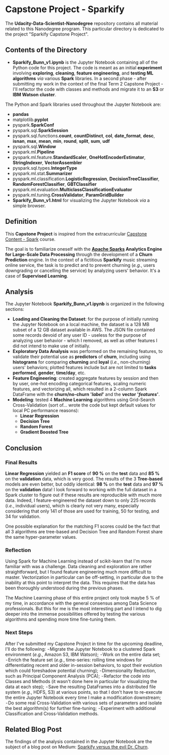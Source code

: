 # Capstone Project - Sparkify #
The **Udacity-Data-Scientist-Nanodegree** repository contains all material related to this Nanodegree program. This particular directory is dedicated to the project "Sparkify Capstone Project".

## Contents of the Directory ##
 - **Sparkify_Bunn_v1.ipynb** is the Jupyter Notebook containing all of the Python code for this project. The code is meant as an initial **experiment** involving **exploring**, **cleaning**, **feature engineering**, and **testing ML algorithms** *via* various **Spark** libraries. In a second phase - after submitting my work in the context of the final Term 2 Capstone Project - I'll refactor the code with classes and methods and migrate it to an **S3** or **IBM Watson** **cluster**.

The Python and Spark libraries used throughout the Jupyter Notebook are:
   - **pandas**
   - matplotlib.**pyplot**
   - pyspark.**SparkConf**
   - pyspark.sql.**SparkSession**
   - pyspark.sql.functions.**count**, **countDistinct**, **col**, **date_format**, **desc**, **isnan**, **max**, **mean**, **min**, **round**, **split**, **sum**, **udf**
   - pyspark.sql.**Window**
   - pyspark.ml.**Pipeline**
   - pyspark.ml.feature.**StandardScaler**, **OneHotEncoderEstimator**, **StringIndexer**, **VectorAssembler**
   - pyspark.sql.types.**IntegerType**
   - pyspark.ml.stat.**Summarizer**
   - pyspark.ml.classification.**LogisticRegression**, **DecisionTreeClassifier**, **RandomForestClassifier**, **GBTClassifier**
   - pyspark.ml.evaluation.**MulticlassClassificationEvaluator**
   - pyspark.ml.tuning.**CrossValidator**, **ParamGridBuilder**
 - **Sparkify_Bunn_v1.html** for visualizing the Jupyter Notebook *via* a simple browser.

## Definition ##
This **Capstone Project** is inspired from the extracurricular [Capstone Content - Spark](https://classroom.udacity.com/nanodegrees/nd025/parts/3e1c3447-39e1-476e-a5f3-8822fa52f9a3) course.

The goal is to familiarize oneself with the **[Apache Sparks](https://spark.apache.org/) Analytics Engine for Large-Scale Data Processing** through the development of a **Churn Prediction** engine. In the context of a fictitious **Sparkify** music streaming online service, the task is to predict and to prevent churning (*e.g.*, users downgrading or cancelling the service) by analyzing users' behavior. It's a case of **Supervised Learning**.

## Analysis ##
The Jupyter Notebook **Sparkify_Bunn_v1.ipynb** is organized in the following sections:
- **Loading and Cleaning the Dataset**: for the purpose of initially running the Jupyter Notebook on a local machine, the dataset is a 128 MB subset of a 12 GB dataset available in AWS. The JSON file contained some records devoid of any user ID - useless for the purpose of analyzing user behavior - which I removed, as well as other features I did not intend to make use of initially.
- **Exploratory Data Analysis** was performed on the remaining features, to validate their potential use as **predictors** of **churn**, including using **histograms** for comparing **churning** and **loyal** (*i.e.*, non-churning) users' behaviors; plotted features include but are not limited to **tasks performed**, **gender**, **time/day**, etc.
- **Feature Engineering**: created aggregate features by session and then by user, one-hot encoding categorical features, scaling numeric features, and vectorizing all, which resulted in a 2-column Spark DataFrame with the **churn/no-churn** **'*label*'** and the **vector** **'*features*'**.
- **Modeling**: tested 4 **Machine Learning** algorithms using Grid-Search Cross-Validation (sort of... wrote the code but kept default values for local PC performance reasons):
    - **Linear Regression**
    - **Decision Tree**
    - **Random Forest**
    - **Gradient Boosted Tree**

## Conclusion ##
### Final Results ###
**Linear Regression** yielded an **F1 score** of **90 %** on the **test** data and **85 %** on the **validation** data, which is very good. The results of the 3 **Tree-based** models are even better, but oddly identical: **98 %** on the **test** data and **97 %** on the **validation** data! I look forward to working with the full dataset in a Spark cluster to figure out if these results are reproducible with much more data. Indeed, I feature-engineered the dataset down to only 225 records (*i.e.*, individual users), which is clearly not very many, especially considering that only 141 of those are used for training, 50 for testing, and 34 for validation.

One possible explanation for the matching F1 scores could be the fact that all 3 algorithms are tree-based and Decision Tree and Random Forest share the same hyper-parameter values.
### Reflection ###
Using Spark for Machine Learning instead of scikit-learn that I'm more familiar with was a challenge. Data cleaning and exploration are rather straightforward, but I found feature engineering much more difficult to master. Vectorization in particular can be off-setting, in particular due to the inability at this point to interpret the data. This requires that the data has been thoroughly understood during the previous phases.

The Machine Learning phase of this entire project only took maybe 5 % of my time, in accordance with the general consensus among Data Science professionals. But this for me is the most interesting part and I intend to dig deeper into the immense possibilities offered by testing the various algorithms and spending more time fine-tuning them.
### Next Steps ###
After I've submitted my Capstone Project in time for the upcoming deadline, I'll do the following:
 - Migrate the Jupyter Notebook to a clustered Spark environment (*e.g.*, Amazon S3, IBM Watson);
 - Work on the entire data set;
 - Enrich the feature set (*e.g.*, time-series: rolling time windows for differentiating recent and older in-session behaviors, to spot their evolution which could foreshadow potential churning);
 - Dimensionality Reduction, such as Principal Component Analysis (PCA);
 - Refactor the code into Classes and Methods (it wasn't done here in particular for visualizing the data at each step);
 - Save the resulting DataFrames into a distributed file system (*e.g.*, HDFS, S3) at various points, so that I don't have to re-execute the entire Jupyter Notebook every time I make a modification downstream;
 - Do some real Cross-Validation with various sets of parameters and isolate the best algorithm(s) for further fine-tuning;
 - Experiment with additional Classification and Cross-Validation methods.

## Related Blog Post ##
The findings of the analysis contained in the Jupyter Notebook are the subject of a blog post on Medium: [Sparkify versus the evil Dr. Churn](https://medium.com/@gers32/sparkify-versus-the-evil-dr-churn-8e1442e3a722).
